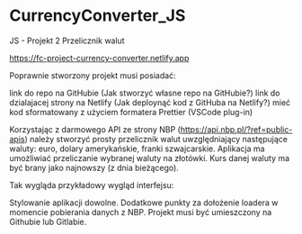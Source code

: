 # CurrencyConverter_JS

JS - Projekt 2
Przelicznik walut

https://fc-project-currency-converter.netlify.app

Poprawnie stworzony projekt musi posiadać:

link do repo na GitHubie (Jak stworzyć własne repo na GitHubie?)
link do dzialajacej strony na Netlify (Jak deploynąć kod z GitHuba na Netlify?)
mieć kod sformatowany z użyciem formatera Prettier (VSCode plug-in)


Korzystając z darmowego API ze strony NBP (https://api.nbp.pl/?ref=public-apis) należy stworzyć prosty przelicznik walut uwzględniający następujące waluty: euro, dolary amerykańskie, franki szwajcarskie. Aplikacja ma umożliwiać przeliczanie wybranej waluty na złotówki. Kurs danej waluty ma być brany jako najnowszy (z dnia bieżącego).

Tak wygląda przykładowy wygląd interfejsu:


Stylowanie aplikacji dowolne. Dodatkowe punkty za dołożenie loadera w momencie pobierania danych z NBP. Projekt musi być umieszczony na Githubie lub Gitlabie.